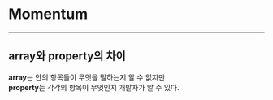 # Momentum
---
## array와 property의 차이
**array**는 안의 항목들이 무엇을 말하는지 알 수 없지만 </br>
**property**는 각각의 항목이 무엇인지 개발자가 알 수 있다.
